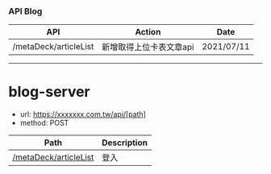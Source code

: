 ### API Blog

| API                              | Action                                | Date       |
| -------------------------------- | ------------------------------------- | ---------- |
| /metaDeck/articleList            | 新增取得上位卡表文章api                   | 2021/07/11 |

***

# blog-server
* url: https://xxxxxxx.com.tw/api/[path]
* method: POST

| Path                                                                       | Description              |
| -------------------------------------------------------------------------- | ------------------------ |
| [/metaDeck/articleList](#metaDeckarticleList)                              | 登入                      |